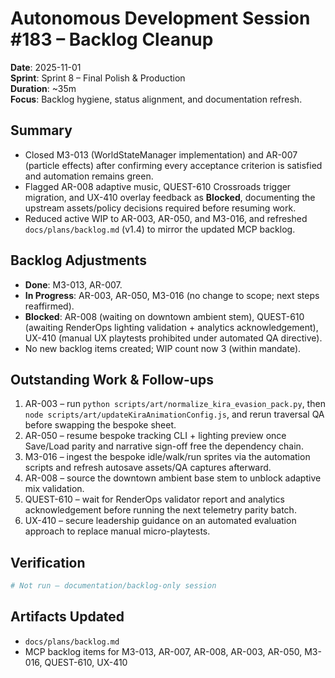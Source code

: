 # Autonomous Development Session #183 – Backlog Cleanup

**Date**: 2025-11-01  
**Sprint**: Sprint 8 – Final Polish & Production  
**Duration**: ~35m  
**Focus**: Backlog hygiene, status alignment, and documentation refresh.

## Summary
- Closed M3-013 (WorldStateManager implementation) and AR-007 (particle effects) after confirming every acceptance criterion is satisfied and automation remains green.
- Flagged AR-008 adaptive music, QUEST-610 Crossroads trigger migration, and UX-410 overlay feedback as **Blocked**, documenting the upstream assets/policy decisions required before resuming work.
- Reduced active WIP to AR-003, AR-050, and M3-016, and refreshed `docs/plans/backlog.md` (v1.4) to mirror the updated MCP backlog.

## Backlog Adjustments
- **Done**: M3-013, AR-007.
- **In Progress**: AR-003, AR-050, M3-016 (no change to scope; next steps reaffirmed).
- **Blocked**: AR-008 (waiting on downtown ambient stem), QUEST-610 (awaiting RenderOps lighting validation + analytics acknowledgement), UX-410 (manual UX playtests prohibited under automated QA directive).
- No new backlog items created; WIP count now 3 (within mandate).

## Outstanding Work & Follow-ups
1. AR-003 – run `python scripts/art/normalize_kira_evasion_pack.py`, then `node scripts/art/updateKiraAnimationConfig.js`, and rerun traversal QA before swapping the bespoke sheet.
2. AR-050 – resume bespoke tracking CLI + lighting preview once Save/Load parity and narrative sign-off free the dependency chain.
3. M3-016 – ingest the bespoke idle/walk/run sprites via the automation scripts and refresh autosave assets/QA captures afterward.
4. AR-008 – source the downtown ambient base stem to unblock adaptive mix validation.
5. QUEST-610 – wait for RenderOps validator report and analytics acknowledgement before running the next telemetry parity batch.
6. UX-410 – secure leadership guidance on an automated evaluation approach to replace manual micro-playtests.

## Verification
```bash
# Not run – documentation/backlog-only session
```

## Artifacts Updated
- `docs/plans/backlog.md`
- MCP backlog items for M3-013, AR-007, AR-008, AR-003, AR-050, M3-016, QUEST-610, UX-410


